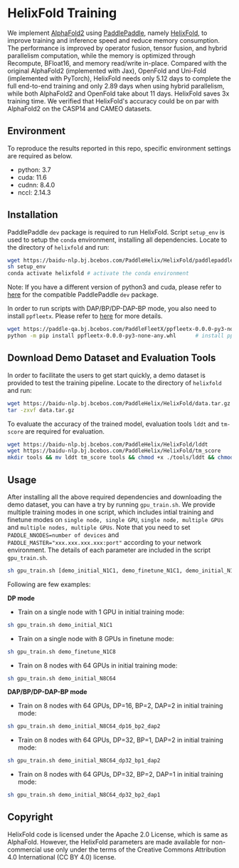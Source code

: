 # HelixFold Training

We implement [AlphaFold2](https://doi.org/10.1038/s41586-021-03819-2) using [PaddlePaddle](https://github.com/paddlepaddle/paddle), namely [HelixFold](https://arxiv.org/abs/2207.05477), to improve training and inference speed and reduce memory consumption. The performance is improved by operator fusion, tensor fusion, and hybrid parallelism computation, while the memory is optimized through Recompute, BFloat16, and memory read/write in-place. Compared with the original AlphaFold2 (implemented with Jax), OpenFold and Uni-Fold (implemented with PyTorch), HelixFold needs only 5.12 days to complete the full end-to-end training and only 2.89 days when using hybrid parallelism, while both AlphaFold2 and OpenFold take about 11 days. HelixFold saves 3x training time. We verified that HelixFold's accuracy could be on par with AlphaFold2 on the CASP14 and CAMEO datasets.

## Environment

To reproduce the results reported in this repo, specific environment settings are required as below. 

- python: 3.7
- cuda: 11.6
- cudnn: 8.4.0
- nccl: 2.14.3

## Installation

PaddlePaddle `dev` package is required to run HelixFold. Script `setup_env` is used to setup the `conda` environment, installing all dependencies. Locate to the directory of `helixfold` and run:
```bash
wget https://baidu-nlp.bj.bcebos.com/PaddleHelix/HelixFold/paddlepaddle_gpu-0.0.0-cp37-cp37m-linux_x86_64.whl
sh setup_env
conda activate helixfold # activate the conda environment
```
Note: If you have a different version of python3 and cuda, please refer to [here](https://www.paddlepaddle.org.cn/whl/linux/gpu/develop.html) for the compatible PaddlePaddle `dev` package.

In order to run scripts with DAP/BP/DP-DAP-BP mode, you also need to install `ppfleetx`. Please refer to [here](https://github.com/PaddlePaddle/PaddleFleetX/tree/develop/projects/protein_folding) for more details.
```bash
wget https://paddle-qa.bj.bcebos.com/PaddleFleetX/ppfleetx-0.0.0-py3-none-any.whl
python -m pip install ppfleetx-0.0.0-py3-none-any.whl  	   # install ppfleetx
```

## Download Demo Dataset and Evaluation Tools

In order to facilitate the users to get start quickly, a demo dataset is provided to test the training pipeline. Locate to the directory of `helixfold` and run:
```bash
wget https://baidu-nlp.bj.bcebos.com/PaddleHelix/HelixFold/data.tar.gz
tar -zxvf data.tar.gz
```

To evaluate the accuracy of the trained model, evaluation tools `lddt` and `tm-score` are required for evaluation.
```bash
wget https://baidu-nlp.bj.bcebos.com/PaddleHelix/HelixFold/lddt
wget https://baidu-nlp.bj.bcebos.com/PaddleHelix/HelixFold/tm_score
mkdir tools && mv lddt tm_score tools && chmod +x ./tools/lddt && chmod +x ./tools/tm_score
```

## Usage

After installing all the above required dependencies and downloading the demo dataset, you can have a try by running `gpu_train.sh`. We provide multiple training modes in one script, which includes intial training and finetune modes on `single node, single GPU`, `single node, multiple GPUs` and `multiple nodes, multiple GPUs`. Note that you need to set `PADDLE_NNODES=number of devices` and `PADDLE_MASTER="xxx.xxx.xxx.xxx:port"` according to your network environment. The details of each parameter are included in the script `gpu_train.sh`.

```bash
sh gpu_train.sh [demo_initial_N1C1, demo_finetune_N1C1, demo_initial_N1C8, demo_finetune_N1C8, demo_initial_N8C64, demo_finetune_N8C64, demo_initial_N8C64_dp16_bp2_dap2, demo_initial_N8C64_dp32_bp1_dap2, demo_initial_N8C64_dp32_bp2_dap1]
```

Following are few examples:

**DP mode**

* Train on a single node with 1 GPU in initial training mode:
```bash
sh gpu_train.sh demo_initial_N1C1
```

* Train on a single node with 8 GPUs in finetune mode:
```bash
sh gpu_train.sh demo_finetune_N1C8
```

* Train on 8 nodes with 64 GPUs in initial training mode:
```bash
sh gpu_train.sh demo_initial_N8C64
```

**DAP/BP/DP-DAP-BP mode**

* Train on 8 nodes with 64 GPUs, DP=16, BP=2, DAP=2 in initial training mode:
```bash
sh gpu_train.sh demo_initial_N8C64_dp16_bp2_dap2
```

* Train on 8 nodes with 64 GPUs, DP=32, BP=1, DAP=2 in initial training mode:
```bash
sh gpu_train.sh demo_initial_N8C64_dp32_bp1_dap2
```

* Train on 8 nodes with 64 GPUs, DP=32, BP=2, DAP=1 in initial training mode:
```bash
sh gpu_train.sh demo_initial_N8C64_dp32_bp2_dap1
```

## Copyright

HelixFold code is licensed under the Apache 2.0 License, which is same as AlphaFold. However, the HelixFold parameters are made available for non-commercial use only under the terms of the Creative Commons Attribution 4.0 International (CC BY 4.0) license.
